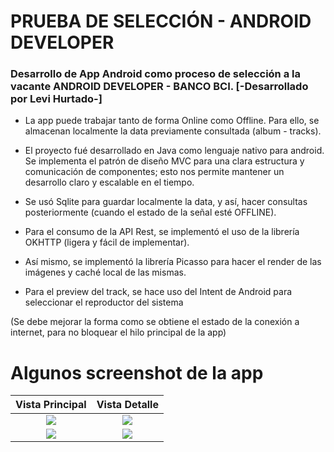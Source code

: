 # PRUEBA DE SELECCIÓN - ANDROID DEVELOPER

### Desarrollo de App Android como proceso de selección a la vacante ANDROID DEVELOPER -  BANCO BCI. [-Desarrollado por Levi Hurtado-]

+ La app puede trabajar tanto de forma Online como Offline. Para ello, se almacenan localmente la data previamente consultada (album - tracks).

+ El proyecto fué desarrollado en Java como lenguaje nativo para android. Se implementa el patrón de diseño MVC para una clara estructura y comunicación de componentes; esto nos permite mantener un desarrollo claro y escalable en el tiempo.

+ Se usó Sqlite para guardar localmente la data, y así, hacer consultas posteriormente (cuando el estado de la señal esté OFFLINE).

+ Para el consumo de la API Rest, se implementó el uso de la librería OKHTTP (ligera y fácil de implementar).

+ Así mismo, se implementó la librería Picasso para hacer el render de las imágenes y caché local de las mismas.

+ Para el preview del track, se hace uso del Intent de Android para seleccionar el reproductor del sistema

(Se debe mejorar la forma como se obtiene el estado de la conexión a internet, para no bloquear el hilo principal de la app)



# Algunos screenshot de la app

Vista Principal            |  Vista Detalle
:-------------------------:|:-------------------------:
![](https://downstagram.com/images/1.jpg)  |  ![](https://downstagram.com/images/2.jpg)
![](https://downstagram.com/images/3.jpg)  |  ![](https://downstagram.com/images/4.jpg)
